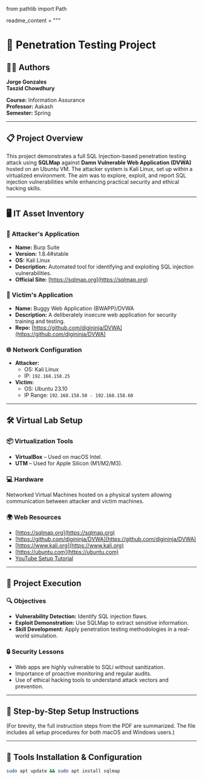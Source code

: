 from pathlib import Path

readme_content = """
# 🔐 Penetration Testing Project

## 🧑‍💻 Authors
**Jorge Gonzales**  
**Taszid Chowdhury**

**Course:** Information Assurance  
**Professor:** Aakash  
**Semester:** Spring  

---

## 📋 Project Overview

This project demonstrates a full SQL Injection-based penetration testing attack using **SQLMap** against **Damn Vulnerable Web Application (DVWA)** hosted on an Ubuntu VM. The attacker system is Kali Linux, set up within a virtualized environment. The aim was to explore, exploit, and report SQL injection vulnerabilities while enhancing practical security and ethical hacking skills.

---

## 🖥️ IT Asset Inventory

### 🔧 Attacker's Application
- **Name:** Burp Suite
- **Version:** 1.8.4#stable
- **OS:** Kali Linux
- **Description:** Automated tool for identifying and exploiting SQL injection vulnerabilities.
- **Official Site:** [https://sqlmap.org](https://sqlmap.org)

### 🧪 Victim's Application
- **Name:** Buggy Web Application (BWAPP)/DVWA
- **Description:** A deliberately insecure web application for security training and testing.
- **Repo:** [https://github.com/digininja/DVWA](https://github.com/digininja/DVWA)

### 🌐 Network Configuration
- **Attacker:**  
  - OS: Kali Linux  
  - IP: `192.168.158.25`
- **Victim:**  
  - OS: Ubuntu 23.10  
  - IP Range: `192.168.158.50 - 192.168.158.60`

---

## 🛠️ Virtual Lab Setup

### 📦 Virtualization Tools
- **VirtualBox** – Used on macOS Intel.
- **UTM** – Used for Apple Silicon (M1/M2/M3).

### 💻 Hardware
Networked Virtual Machines hosted on a physical system allowing communication between attacker and victim machines.

### 🌍 Web Resources
- [https://sqlmap.org](https://sqlmap.org)  
- [https://github.com/digininja/DVWA](https://github.com/digininja/DVWA)  
- [https://www.kali.org](https://www.kali.org)  
- [https://ubuntu.com](https://ubuntu.com)  
- [YouTube Setup Tutorial](https://www.youtube.com/watch?v=WkyDxNJkgQ4)

---

## 📡 Project Execution

### 🔍 Objectives
- **Vulnerability Detection:** Identify SQL injection flaws.
- **Exploit Demonstration:** Use SQLMap to extract sensitive information.
- **Skill Development:** Apply penetration testing methodologies in a real-world simulation.

### 🔒 Security Lessons
- Web apps are highly vulnerable to SQLi without sanitization.
- Importance of proactive monitoring and regular audits.
- Use of ethical hacking tools to understand attack vectors and prevention.

---

## 🧭 Step-by-Step Setup Instructions

(For brevity, the full instruction steps from the PDF are summarized. The file includes all setup procedures for both macOS and Windows users.)

---

## 🧬 Tools Installation & Configuration

```bash
sudo apt update && sudo apt install sqlmap
